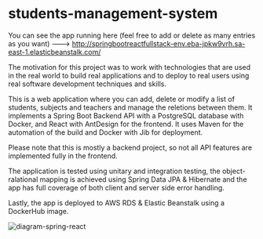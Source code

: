 # students-management-system

You can see the app running here (feel free to add or delete as many entries as you want) ---> http://springbootreactfullstack-env.eba-jpkw9vrh.sa-east-1.elasticbeanstalk.com/

The motivation for this project was to work with technologies that are used in the real world to build real applications and to deploy to real users using real software development techniques and skills.

This is a web application where you can add, delete or modify a list of students, subjects and teachers and manage the reletions between them. It implements a Spring Boot Backend API with a PostgreSQL database with Docker, and React with AntDesign for the frontend. It uses Maven for the automation of the build and Docker with Jib for deployment. 

Please note that this is mostly a backend project, so not all API features are implemented fully in the frontend.

The application is tested using unitary and integration testing, the object-ralational mapping is achieved using Spring Data JPA & Hibernate and the app has full coverage of both client and server side error handling. 

Lastly, the app is deployed to AWS RDS & Elastic Beanstalk using a DockerHub image.


![diagram-spring-react](https://user-images.githubusercontent.com/68740477/204057318-24262d0e-fee1-43c4-9685-30ca0a573ddb.jpg)
